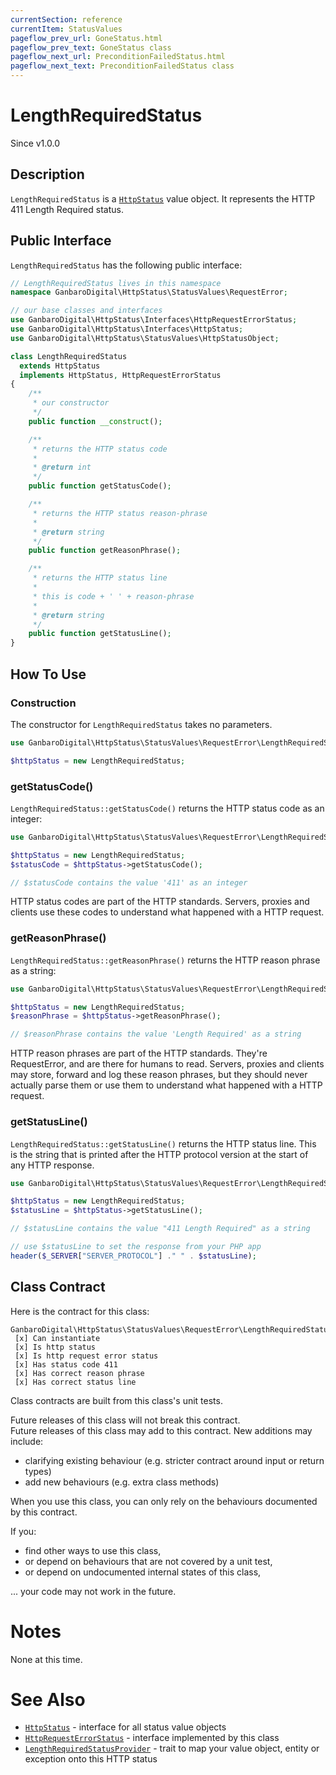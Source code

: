 ```yaml
---
currentSection: reference
currentItem: StatusValues
pageflow_prev_url: GoneStatus.html
pageflow_prev_text: GoneStatus class
pageflow_next_url: PreconditionFailedStatus.html
pageflow_next_text: PreconditionFailedStatus class
---
```


# LengthRequiredStatus

<div class="callout info">
Since v1.0.0
</div>

## Description

`LengthRequiredStatus` is a [`HttpStatus`](../Interfaces/HttpStatus.html) value object. It represents the HTTP 411 Length Required status.

## Public Interface

`LengthRequiredStatus` has the following public interface:

```php
// LengthRequiredStatus lives in this namespace
namespace GanbaroDigital\HttpStatus\StatusValues\RequestError;

// our base classes and interfaces
use GanbaroDigital\HttpStatus\Interfaces\HttpRequestErrorStatus;
use GanbaroDigital\HttpStatus\Interfaces\HttpStatus;
use GanbaroDigital\HttpStatus\StatusValues\HttpStatusObject;

class LengthRequiredStatus
  extends HttpStatus
  implements HttpStatus, HttpRequestErrorStatus
{
    /**
     * our constructor
     */
    public function __construct();

    /**
     * returns the HTTP status code
     *
     * @return int
     */
    public function getStatusCode();

    /**
     * returns the HTTP status reason-phrase
     *
     * @return string
     */
    public function getReasonPhrase();

    /**
     * returns the HTTP status line
     *
     * this is code + ' ' + reason-phrase
     *
     * @return string
     */
    public function getStatusLine();
}
```

## How To Use

### Construction

The constructor for `LengthRequiredStatus` takes no parameters.

```php
use GanbaroDigital\HttpStatus\StatusValues\RequestError\LengthRequiredStatus;

$httpStatus = new LengthRequiredStatus;
```

### getStatusCode()

`LengthRequiredStatus::getStatusCode()` returns the HTTP status code as an integer:

```php
use GanbaroDigital\HttpStatus\StatusValues\RequestError\LengthRequiredStatus;

$httpStatus = new LengthRequiredStatus;
$statusCode = $httpStatus->getStatusCode();

// $statusCode contains the value '411' as an integer
```

HTTP status codes are part of the HTTP standards. Servers, proxies and clients use these codes to understand what happened with a HTTP request.

### getReasonPhrase()

`LengthRequiredStatus::getReasonPhrase()` returns the HTTP reason phrase as a string:

```php
use GanbaroDigital\HttpStatus\StatusValues\RequestError\LengthRequiredStatus;

$httpStatus = new LengthRequiredStatus;
$reasonPhrase = $httpStatus->getReasonPhrase();

// $reasonPhrase contains the value 'Length Required' as a string
```

HTTP reason phrases are part of the HTTP standards. They're RequestError, and are there for humans to read. Servers, proxies and clients may store, forward and log these reason phrases, but they should never actually parse them or use them to understand what happened with a HTTP request.

### getStatusLine()

`LengthRequiredStatus::getStatusLine()` returns the HTTP status line. This is the string that is printed after the HTTP protocol version at the start of any HTTP response.

```php
use GanbaroDigital\HttpStatus\StatusValues\RequestError\LengthRequiredStatus;

$httpStatus = new LengthRequiredStatus;
$statusLine = $httpStatus->getStatusLine();

// $statusLine contains the value "411 Length Required" as a string

// use $statusLine to set the response from your PHP app
header($_SERVER["SERVER_PROTOCOL"] ." " . $statusLine);
```

## Class Contract

Here is the contract for this class:

    GanbaroDigital\HttpStatus\StatusValues\RequestError\LengthRequiredStatus
     [x] Can instantiate
     [x] Is http status
     [x] Is http request error status
     [x] Has status code 411
     [x] Has correct reason phrase
     [x] Has correct status line

Class contracts are built from this class's unit tests.

<div class="callout success">
Future releases of this class will not break this contract.
</div>

<div class="callout info" markdown="1">
Future releases of this class may add to this contract. New additions may include:

* clarifying existing behaviour (e.g. stricter contract around input or return types)
* add new behaviours (e.g. extra class methods)
</div>

<div class="callout warning" markdown="1">
When you use this class, you can only rely on the behaviours documented by this contract.

If you:

* find other ways to use this class,
* or depend on behaviours that are not covered by a unit test,
* or depend on undocumented internal states of this class,

... your code may not work in the future.
</div>

# Notes

None at this time.

# See Also

* [`HttpStatus`](../Interfaces/HttpStatus.html) - interface for all status value objects
* [`HttpRequestErrorStatus`](../Interfaces/HttpRequestErrorStatus.html) - interface implemented by this class
* [`LengthRequiredStatusProvider`](../StatusProviders/LengthRequiredStatusProvider.html) - trait to map your value object, entity or exception onto this HTTP status
